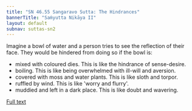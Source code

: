 ```yaml
---
title: "SN 46.55 Sangaravo Sutta: The Hindrances"
bannerTitle: "Saṁyutta Nikāya II" 
layout: default 
subnav: suttas-sn2
---
```


Imagine a bowl of water and a person tries to see the reflection of their face. They would be hindered from doing so if the bowl is:

- mixed with coloured dies. This is like the hindrance of sense-desire.  
- boiling. This is like being overwhelmed with ill-will and aversion. 
- covered with moss and water plants. This is like sloth and torpor.
- ruffled by wind. This is like 'worry and flurry'.
- muddied and left in a dark place. This is like doubt and wavering.


[Full text](https://www.accesstoinsight.org/tipitaka/sn/sn46/sn46.055.wlsh.html)

